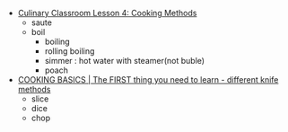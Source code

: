 
- [Culinary Classroom Lesson 4: Cooking Methods](https://www.youtube.com/watch?v=_QuU6rs-n5Q)
  - saute
  - boil
    - boiling
    - rolling boiling
    - simmer : hot water with steamer(not buble)
    - poach
- [COOKING BASICS | The FIRST thing you need to learn - different knife methods](https://www.youtube.com/watch?v=yOgQIEywEWg)
  - slice
  - dice
  - chop
